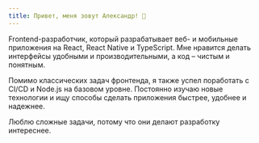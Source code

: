 ```yaml
---
title: Привет, меня зовут Александр! 🤚
---
```


Frontend-разработчик, который разрабатывает веб- и мобильные приложения на React, React Native и TypeScript. Мне нравится делать интерфейсы удобными и производительными, а код – чистым и понятным.

Помимо классических задач фронтенда, я также успел поработать с CI/CD и Node.js на базовом уровне. Постоянно изучаю новые технологии и ищу способы сделать приложения быстрее, удобнее и надежнее.

Люблю сложные задачи, потому что они делают разработку интереснее.
